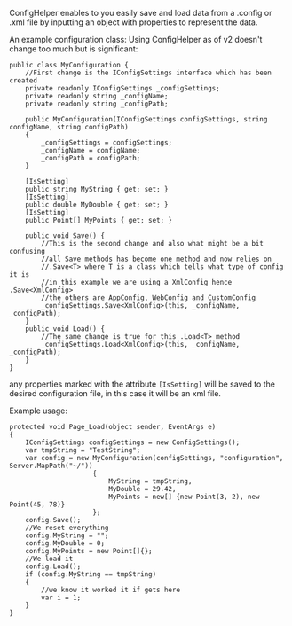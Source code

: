 ConfigHelper enables to you easily save and load data from a .config or .xml file by inputting an object with properties to represent the data.

An example configuration class:
Using ConfigHelper as of v2 doesn't change too much but is significant:

    public class MyConfiguration {
        //First change is the IConfigSettings interface which has been created
        private readonly IConfigSettings _configSettings;
        private readonly string _configName;
        private readonly string _configPath;

        public MyConfiguration(IConfigSettings configSettings, string configName, string configPath)
        {
            _configSettings = configSettings;
            _configName = configName;
            _configPath = configPath;
        }

        [IsSetting]
        public string MyString { get; set; }
        [IsSetting]
        public double MyDouble { get; set; }
        [IsSetting]
        public Point[] MyPoints { get; set; }

        public void Save() {
    	    //This is the second change and also what might be a bit confusing
    	    //all Save methods has become one method and now relies on
    	    //.Save<T> where T is a class which tells what type of config it is
    	    //in this example we are using a XmlConfig hence .Save<XmlConfig>
    	    //the others are AppConfig, WebConfig and CustomConfig
            _configSettings.Save<XmlConfig>(this, _configName, _configPath);
        }
        public void Load() {
    	    //The same change is true for this .Load<T> method
            _configSettings.Load<XmlConfig>(this, _configName, _configPath);
        }
    }

any properties marked with the attribute `[IsSetting]` will be saved to the desired configuration file, in this case it will be an xml file.

Example usage:

    protected void Page_Load(object sender, EventArgs e)
    {
        IConfigSettings configSettings = new ConfigSettings();
        var tmpString = "TestString";
        var config = new MyConfiguration(configSettings, "configuration", Server.MapPath("~/"))
                         {
                             MyString = tmpString,
                             MyDouble = 29.42,
                             MyPoints = new[] {new Point(3, 2), new Point(45, 78)}
                         };
        config.Save();
        //We reset everything
        config.MyString = "";
        config.MyDouble = 0;
        config.MyPoints = new Point[]{};
        //We load it
        config.Load();
        if (config.MyString == tmpString)
        {
            //we know it worked it if gets here
            var i = 1;
        }
    }